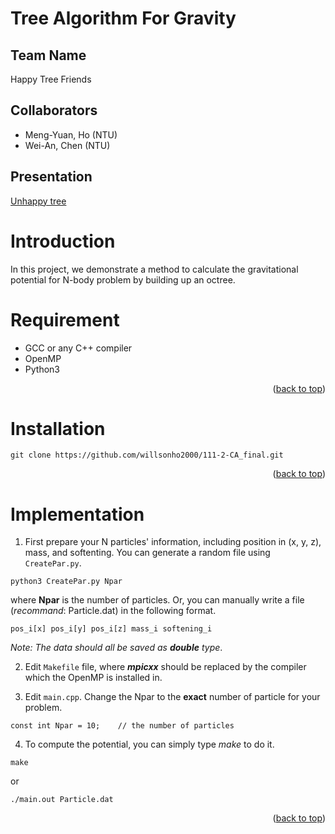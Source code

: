 # Tree Algorithm For Gravity

## Team Name
Happy Tree Friends

## Collaborators
* Meng-Yuan, Ho (NTU)
* Wei-An, Chen (NTU)

## Presentation
[Unhappy tree](https://docs.google.com/presentation/d/17UjzHAg7b2EwdX5AHwLT_Q2p9SK1uNZrL_Nhc4g7Vlk/edit?usp=sharing)

# Introduction
In this project, we demonstrate a method to calculate the gravitational potential for N-body problem by building up an octree.

# Requirement
* GCC or any C++ compiler
* OpenMP
* Python3
<p align="right">(<a href="#readme-top">back to top</a>)</p>

# Installation
```
git clone https://github.com/willsonho2000/111-2-CA_final.git
```
<p align="right">(<a href="#readme-top">back to top</a>)</p>

# Implementation

1. First prepare your N particles' information, including position in (x, y, z), mass, and softenting. You can generate a random file using `CreatePar.py`.
```
python3 CreatePar.py Npar
```
where **Npar** is the number of particles. Or, you can manually write a file (_recommand_: Particle.dat) in the following format.
```
pos_i[x] pos_i[y] pos_i[z] mass_i softening_i
```
_Note: The data should all be saved as **double** type_.

2. Edit `Makefile` file, where ***mpicxx*** should be replaced by the compiler which the OpenMP is installed in.

3. Edit `main.cpp`. Change the Npar to the **exact** number of particle for your problem.

```
const int Npar = 10;    // the number of particles
```

4. To compute the potential, you can simply type _make_ to do it.

```
make
```
or
```
./main.out Particle.dat
```

<p align="right">(<a href="#readme-top">back to top</a>)</p>
